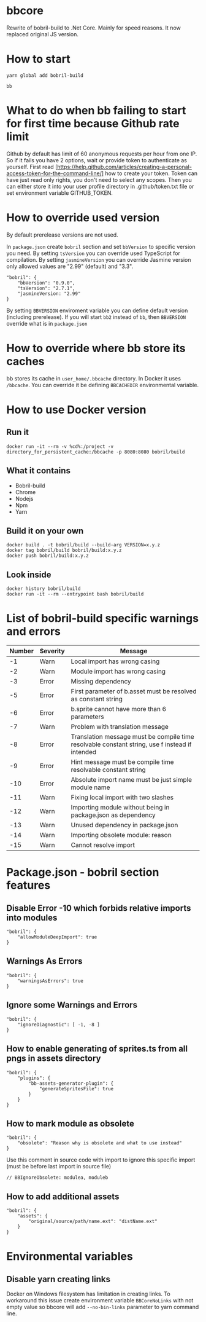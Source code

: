 # bbcore

Rewrite of bobril-build to .Net Core. Mainly for speed reasons. It now replaced original JS version.

# How to start

    yarn global add bobril-build

    bb

# What to do when bb failing to start for first time because Github rate limit

Github by default has limit of 60 anonymous requests per hour from one IP. So if it fails you have 2 options, wait or provide token to authenticate as yourself. First read [https://help.github.com/articles/creating-a-personal-access-token-for-the-command-line/] how to create your token. Token can have just read only rights, you don't need to select any scopes. Then you can either store it into your user profile directory in .github/token.txt file or set environment variable GITHUB_TOKEN.

# How to override used version

By default prerelease versions are not used.

In `package.json` create `bobril` section and set `bbVersion` to specific version you need. By setting `tsVersion` you can override used TypeScript for compilation. By setting `jasmineVersion` you can override Jasmine version only allowed values are "2.99" (default) and "3.3".

    "bobril": {
        "bbVersion": "0.9.0",
        "tsVersion": "2.7.1",
        "jasmineVersion: "2.99"
    }

By setting `BBVERSION` enviroment variable you can define default version (including prerelease). If you will start `bb2` instead of `bb`, then `BBVERSION` override what is in `package.json`

# How to override where bb store its caches

bb stores its cache in `user_home/.bbcache` directory. In Docker it uses `/bbcache`. You can override it be defining `BBCACHEDIR` environmental variable.

# How to use Docker version

## Run it

    docker run -it --rm -v %cd%:/project -v directory_for_persistent_cache:/bbcache -p 8080:8080 bobril/build

## What it contains

- Bobril-build
- Chrome
- Nodejs
- Npm
- Yarn

## Build it on your own

    docker build . -t bobril/build --build-arg VERSION=x.y.z
    docker tag bobril/build bobril/build:x.y.z
    docker push bobril/build:x.y.z

## Look inside

    docker history bobril/build
    docker run -it --rm --entrypoint bash bobril/build

# List of bobril-build specific warnings and errors

| Number | Severity | Message                                                                                        |
| ------ | -------- | ---------------------------------------------------------------------------------------------- |
| -1     | Warn     | Local import has wrong casing                                                                  |
| -2     | Warn     | Module import has wrong casing                                                                 |
| -3     | Error    | Missing dependency                                                                             |
| -5     | Error    | First parameter of b.asset must be resolved as constant string                                 |
| -6     | Error    | b.sprite cannot have more than 6 parameters                                                    |
| -7     | Warn     | Problem with translation message                                                               |
| -8     | Error    | Translation message must be compile time resolvable constant string, use f instead if intended |
| -9     | Error    | Hint message must be compile time resolvable constant string                                   |
| -10    | Error    | Absolute import name must be just simple module name                                           |
| -11    | Warn     | Fixing local import with two slashes                                                           |
| -12    | Warn     | Importing module without being in package.json as dependency                                   |
| -13    | Warn     | Unused dependency in package.json                                                              |
| -14    | Warn     | Importing obsolete module: reason                                                              |
| -15    | Warn     | Cannot resolve import                                                                          |

# Package.json - bobril section features

## Disable Error -10 which forbids relative imports into modules

    "bobril": {
        "allowModuleDeepImport": true
    }

## Warnings As Errors

    "bobril": {
        "warningsAsErrors": true
    }

## Ignore some Warnings and Errors

    "bobril": {
        "ignoreDiagnostic": [ -1, -8 ]
    }

## How to enable generating of **sprites.ts** from all pngs in assets directory

    "bobril": {
        "plugins": {
            "bb-assets-generator-plugin": {
                "generateSpritesFile": true
            }
        }
    }

## How to mark module as obsolete

    "bobril": {
        "obsolete": "Reason why is obsolete and what to use instead"
    }

Use this comment in source code with import to ignore this specific import (must be before last import in source file)

    // BBIgnoreObsolete: modulea, moduleb

## How to add additional assets

    "bobril": {
        "assets": {
            "original/source/path/name.ext": "distName.ext"
        }
    }

# Environmental variables

## Disable yarn creating links

Docker on Windows filesystem has limitation in creating links. To workaround this issue create environment variable `BBCoreNoLinks` with not empty value so bbcore will add `--no-bin-links` parameter to yarn command line.
